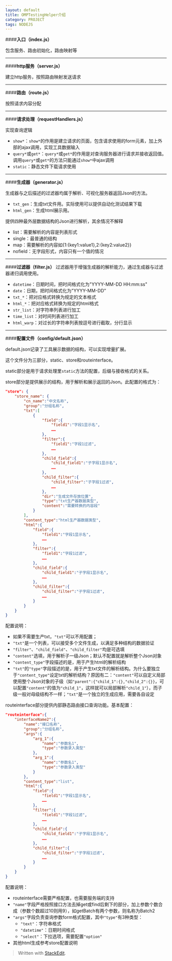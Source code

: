 ```yaml
---
layout: default
title: OMPTestingHelper介绍
category: PROJECT
tags: NODEJS
---
```


####**入口（index.js）**

包含服务、路由初始化，路由映射等

---

####**http服务（server.js）**

建立http服务，按照路由映射发送请求

---

####**路由（route.js）**

按照请求内容分配

<!-- excerpt -->

---


####**请求处理（requestHandlers.js）**

实现查询逻辑

*	`show*`：`show*`的作用是建立请求的页面，包含请求使用的form元素，加上外部的ajax调用，实现工具数据输入
*	`query*`或`get*`：`query*`或`get*`的作用是对查询服务器进行请求并接收返回值。调用`query*`或`get*`的方法只能通过`show*`中ajax调用
*	`static`：静态文件下载请求使用

---

####**生成器（generator.js）**

生成器与之后描述的过滤器均属于解析、可视化服务器返回Json的方法。

*	`txt_gen`：生成txt文件用。实际使用可以提供自动化测试结果下载
*	`html_gen`：生成html展示用。

提供四种最外层数据结构的Json进行解析，其余情况不解释

*	list：需要解析的内容是列表形式
*	single：最普通的结构
*	map：需要解析的内容如{1:{key1:value1},2:{key2:value2}}
*	nofield：无字段形式，内容只有一个值的情况

---

####**过滤器（filter.js）**
过滤器用于增强生成器的解析能力，通过生成器与过滤器递归调用使用。

*	`datetime`：日期时间，把时间格式化为"YYYY-MM-DD HH:mm:ss"
*	`date`：日期，把时间格式化为"YYYY-MM-DD"
*	`txt_*`：把对应格式转换为规定的文本格式
*	`html_*`：把对应格式转换为规定的html格式
*	`str_list`：对字符串列表进行加工
*	`time_list`：对时间列表进行加工
*	`html_warp`：对过长的字符串列表按逗号进行截取，分行显示

---

####**配置文件（config/default.json）**

default.json记录了工具展示数据的结构，可以实现增量扩展。

这个文件分为三部分，static、store和routeinterface。

static部分是用于请求处理里`static`方法的配置，后缀与接收格式的关系。

store部分是提供展示的结构，用于解析和展示返回的Json。此配置的格式为：

```json
"store": {
	"store_name": {
		"cn_name":"中文名称",
		"group":"分组名称",
		"txt":[
			{
				"field":{
					"field1":"字段1显示名",
					……
				},
				"filter":{
					"field1":"字段1过滤",
					……
				},
				"child_field":{
					"child_field1":"子字段1显示名",
					……
				},
				"child_filter":{
					"child_filter":"子字段1过滤",
					……
				},
				"dir":"生成文件存放位置",
				"type":"txt生产器数据类型",
				"content":"需要转换的内容段"
			}
		],
		"content_type":"html生产器数据类型",
		"html":{
			"field":{
				"field1":"字段1显示名",
				……
			},
			"filter":{
				"field1":"字段1过滤",
				……
			},
			"child_field":{
				"child_field1":"子字段1显示名",
				……
			},
			"child_filter":{
				"child_filter":"子字段1过滤",
				……
			}
		}
	}
}
```

配置说明：

*	如果不需要生产txt，`"txt"`可以不用配置；
*	`"txt"`是一个列表，可以接受多个文件生成，以满足多种结构的数据验证
*	`"filter"`、`"child_field"`、`"child_filter"`均是可选填
*	`"content"`选填，用于解析子一级Json；默认不配置就是解析整个Json对象
*	`"content_type"`字段描述的是，用于产生html的解析结构
*	`"txt"`的`"type"`字段描述的是，用于产生txt文件的解析结构。为什么要独立于`"content_type"`设定txt的解析结构？原因有二：`"content"`可以自定义局部使用整个Json对象的子级（如`"parent":{"child_1":{},"child_2":{}}`，可以配置`"content"`的值为`"child_1"`，这样就可以局部解析`"child_1"`），而子级一般对母级结构不一样；`"txt"`是一个独立的生成应用，需要各自设定

routeinterface部分提供内部静态路由接口查询功能。基本配置：

```json
"routeinterface":{
	"interfaceName2":{
		"name":"接口名称",
		"group":"分组名称",
		"args":{
			"arg_1":{
				"name":"参数名1",
				"type":"参数录入类型"
			},
			"arg_1":{
				"name":"参数名1",
				"type":"参数录入类型"
			}
		},
		"content_type":"list",
		"html":{
			"field":{
				"field1":"字段1显示名",
				……
			},
			"filter":{
				"field1":"字段1过滤",
				……
			},
			"child_field":{
				"child_field1":"子字段1显示名",
				……
			},
			"child_filter":{
				"child_filter":"子字段1过滤",
				……
			}
		}
	}
}
```

配置说明：

*	routeinterface需要严格配置，也需要服务端的支持
*	`"name"`字段严格按照接口方法去掉get或find后剩下的部分，加上参数个数合成（参数个数超过10则用9），如getBatch有两个参数，则名称为Batch2
*	`"args"`字段负责查询参数form格式配置，其中`"type"`有3种类型：
	*	`"text"`：字符串格式
	*	`"datetime"`：日期时间格式
	*	`"select"`：下拉选项，需要配置`"option"`
*	其他html生成参考store配置说明

> Written with [StackEdit](https://stackedit.io/).